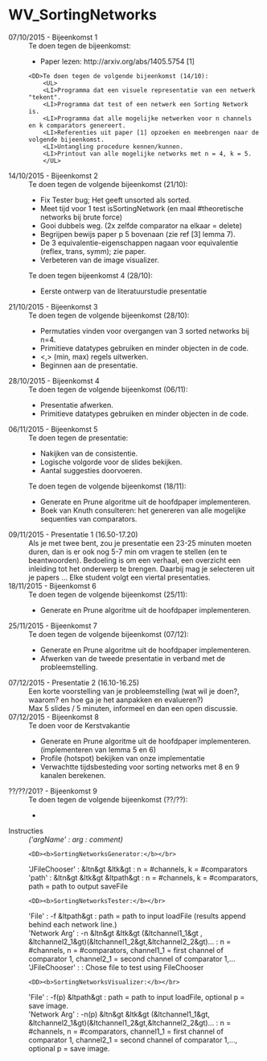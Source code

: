 # WV_SortingNetworks

<DL>
<DT>07/10/2015 - Bijeenkomst 1
	<DD>Te doen tegen de bijeenkomst:
		<UL>
		<LI>Paper lezen: http://arxiv.org/abs/1405.5754 [1]
		</UL>

	<DD>Te doen tegen de volgende bijeenkomst (14/10):
		<UL>
		<LI>Programma dat een visuele representatie van een netwerk "tekent".
		<LI>Programma dat test of een netwerk een Sorting Network is.
		<LI>Programma dat alle mogelijke netwerken voor n channels en k comparators genereert.
		<LI>Referenties uit paper [1] opzoeken en meebrengen naar de volgende bijeenkomst.
		<LI>Untangling procedure kennen/kunnen.
		<LI>Printout van alle mogelijke networks met n = 4, k = 5.
		</UL>

<DT>14/10/2015 - Bijeenkomst 2
	<DD>Te doen tegen de volgende bijeenkomst (21/10):
		<UL>
		<LI> Fix Tester bug; Het geeft unsorted als sorted.
		<LI> Meet tijd voor 1 test isSortingNetwork (en maal #theoretische networks bij brute force)
		<LI> Gooi dubbels weg. (2x zelfde comparator na elkaar = delete)
		<LI> Begrijpen bewijs paper p 5 bovenaan (zie ref [3] lemma 7).
		<LI> De 3 equivalentie-eigenschappen nagaan voor equivalentie (reflex, trans, symm); zie paper.
		<LI> Verbeteren van de image visualizer.
		</UL>
	<DD>Te doen tegen bijeenkomst 4 (28/10):
		<UL>
		<LI> Eerste ontwerp van de literatuurstudie presentatie
		</UL>
	
<DT>21/10/2015 - Bijeenkomst 3
	<DD>Te doen tegen de volgende bijeenkomst (28/10):
		<UL>
		<LI> Permutaties vinden voor overgangen van 3 sorted networks bij n=4.
		<LI> Primitieve datatypes gebruiken en minder objecten in de code.
		<LI> &lt,&gt (min, max) regels uitwerken.
		<LI> Beginnen aan de presentatie.
		</UL>

<DT>28/10/2015 - Bijeenkomst 4
	<DD>Te doen tegen de volgende bijeenkomst (06/11):
		<UL>
		<LI> Presentatie afwerken.
		<LI> Primitieve datatypes gebruiken en minder objecten in de code.
		</UL>

<DT>06/11/2015 - Bijeenkomst 5
	<DD>Te doen tegen de presentatie:
		<UL>
		<LI>Nakijken van de consistentie.
		<LI>Logische volgorde voor de slides bekijken.
		<LI>Aantal suggesties doorvoeren.
		</UL>
	<DD>Te doen tegen de volgende bijeenkomst (18/11):
		<UL>
		<LI>Generate en Prune algoritme uit de hoofdpaper implementeren.
		<LI>Boek van Knuth consulteren: het genereren van alle mogelijke sequenties van comparators.
		</UL>

<DT>09/11/2015 - Presentatie 1 (16.50-17.20)
	<DD>Als je met twee bent, zou je presentatie een 23-25 minuten moeten duren, dan is er ook nog 5-7 min om vragen te stellen (en te beantwoorden). Bedoeling is om een verhaal, een overzicht een inleiding tot het onderwerp te brengen. Daarbij mag je selecteren uit je papers ... Elke student volgt een viertal presentaties.

<DT>18/11/2015 - Bijeenkomst 6
	<DD>Te doen tegen de volgende bijeenkomst (25/11):
		<UL>
		<LI>Generate en Prune algoritme uit de hoofdpaper implementeren.
		</UL>
		
<DT>25/11/2015 - Bijeenkomst 7
	<DD>Te doen tegen de volgende bijeenkomst (07/12):
		<UL>
		<LI>Generate en Prune algoritme uit de hoofdpaper implementeren.
		<LI>Afwerken van de tweede presentatie in verband met de probleemstelling.
		</UL>
		
<DT>07/12/2015 - Presentatie 2 (16.10-16.25)
	<DD>Een korte voorstelling van je probleemstelling (wat wil je doen?, waarom? en hoe ga je het aanpakken en evalueren?)
	</br>Max 5 slides / 5 minuten, informeel en dan een open discussie.
	
<DT>07/12/2015 - Bijeenkomst 8
	<DD>Te doen voor de Kerstvakantie
		<UL>
		<LI>Generate en Prune algoritme uit de hoofdpaper implementeren. <br>(implementeren van lemma 5 en 6)
		<LI>Profile (hotspot) bekijken van onze implementatie
		<LI>Verwachtte tijdsbesteding voor sorting networks met 8 en 9 kanalen berekenen.
		</UL>
		
<DT>??/??/201? - Bijeenkomst 9
	<DD>Te doen tegen de volgende bijeenkomst (??/??):
		<UL>
		<LI>
		</UL>


<DT>Instructies
	<DD><i>('argName' : arg : comment)</i>

	<DD><b>SortingNetworksGenerator:</b></br>
'JFileChooser' : &ltn&gt &ltk&gt : n = #channels, k = #comparators </br>
'path' : &ltn&gt &ltk&gt &ltpath&gt : n = #channels, k = #comparators, path = path to output saveFile

	<DD><b>SortingNetworksTester:</b></br>
'File' : -f &ltpath&gt : path = path to input loadFile (results append behind each network line.) </br>
'Network Arg' : -n &ltn&gt &ltk&gt (&ltchannel1_1&gt , &ltchannel2_1&gt)(&ltchannel1_2&gt,&ltchannel2_2&gt)... : n = #channels, n = #comparators, channel1_1 = first channel of comparator 1, channel2_1 = second channel of comparator 1,... </br>
'JFileChooser' : : Chose file to test using FileChooser

	<DD><b>SortingNetworksVisualizer:</b></br>
'File' : -f(p) &ltpath&gt : path = path to input loadFile, optional p = save image. </br>
'Network Arg' : -n(p) &ltn&gt &ltk&gt (&ltchannel1_1&gt, &ltchannel2_1&gt)(&ltchannel1_2&gt,&ltchannel2_2&gt)... : n = #channels, n = #comparators, channel1_1 = first channel of comparator 1, channel2_1 = second channel of comparator 1,..., optional p = save image. </br>


</DL>

